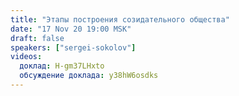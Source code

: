 ```yaml
---
title: "Этапы построения созидательного общества"
date: "17 Nov 20 19:00 MSK"
draft: false
speakers: ["sergei-sokolov"]
videos:
  доклад: H-gm37LHxto
  обсуждение доклада: y38hW6osdks 
---
```

